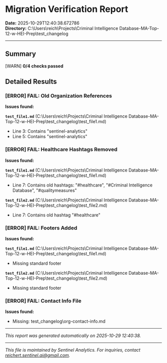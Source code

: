 # Migration Verification Report

**Date:** 2025-10-29T12:40:38.672786  
**Directory:** C:\Users\reich\Projects\Criminal Intelligence Database-MA-Top-12-w-HEI-Prep\test_changelog

---

## Summary

[WARN] **0/4 checks passed**

## Detailed Results

### [ERROR] FAIL: Old Organization References

**Issues found:**

**`test_file1.md`** (C:\Users\reich\Projects\Criminal Intelligence Database-MA-Top-12-w-HEI-Prep\test_changelog\test_file1.md)
  - Line 3: Contains "sentinel-analytics"
  - Line 5: Contains "sentinel-analytics"


### [ERROR] FAIL: Healthcare Hashtags Removed

**Issues found:**

**`test_file1.md`** (C:\Users\reich\Projects\Criminal Intelligence Database-MA-Top-12-w-HEI-Prep\test_changelog\test_file1.md)
  - Line 7: Contains old hashtags: "#healthcare", "#Criminal Intelligence Database", "#qualitymeasures"

**`test_file2.md`** (C:\Users\reich\Projects\Criminal Intelligence Database-MA-Top-12-w-HEI-Prep\test_changelog\test_file2.md)
  - Line 7: Contains old hashtag "#healthcare"


### [ERROR] FAIL: Footers Added

**Issues found:**

**`test_file1.md`** (C:\Users\reich\Projects\Criminal Intelligence Database-MA-Top-12-w-HEI-Prep\test_changelog\test_file1.md)
  - Missing standard footer

**`test_file2.md`** (C:\Users\reich\Projects\Criminal Intelligence Database-MA-Top-12-w-HEI-Prep\test_changelog\test_file2.md)
  - Missing standard footer


### [ERROR] FAIL: Contact Info File

**Issues found:**

- Missing: test_changelog\org-contact-info.md

---

*This report was generated automatically on 2025-10-29 12:40:38.*


---
*This file is maintained by Sentinel Analytics. For inquiries, contact reichert.sentinel.ai@gmail.com.*
